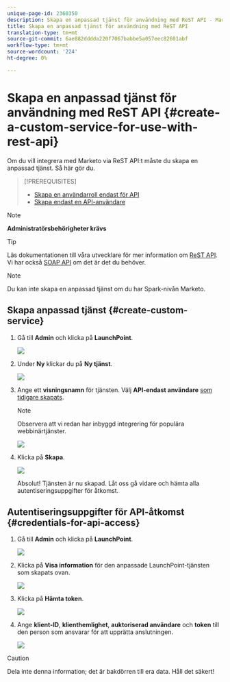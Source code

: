 ```yaml
---
unique-page-id: 2360350
description: Skapa en anpassad tjänst för användning med ReST API - Marketo Docs - produktdokumentation
title: Skapa en anpassad tjänst för användning med ReST API
translation-type: tm+mt
source-git-commit: 6ae882dddda220f7067babbe5a057eec82601abf
workflow-type: tm+mt
source-wordcount: '224'
ht-degree: 0%

---
```



# Skapa en anpassad tjänst för användning med ReST API {#create-a-custom-service-for-use-with-rest-api}

Om du vill integrera med Marketo via ReST API:t måste du skapa en anpassad tjänst. Så här gör du.

>[!PREREQUISITES]
>
>* [Skapa en användarroll endast för API](/help/marketo/product-docs/administration/users-and-roles/create-an-api-only-user-role.md)
>* [Skapa endast en API-användare](/help/marketo/product-docs/administration/users-and-roles/create-an-api-only-user.md)

>



>[!NOTE]
>
>**Administratörsbehörigheter krävs**

>[!TIP]
>
>Läs dokumentationen till våra utvecklare för mer information om [ReST API](https://developers.marketo.com/documentation/rest/). Vi har också [SOAP API](https://developers.marketo.com/documentation/soap/) om det är det du behöver.

>[!NOTE]
>
>Du kan inte skapa en anpassad tjänst om du har Spark-nivån Marketo.

## Skapa anpassad tjänst {#create-custom-service}

1. Gå till **Admin** och klicka på **LaunchPoint**.

   ![](assets/image2014-9-19-10-3a38-3a15.png)

1. Under **Ny** klickar du på **Ny tjänst**.

   ![](assets/image2014-9-19-10-3a38-3a22.png)

1. Ange ett **visningsnamn** för tjänsten. Välj **API-endast användare** [som tidigare skapats](/help/marketo/product-docs/administration/users-and-roles/create-an-api-only-user.md).

   >[!NOTE]
   >
   >Observera att vi redan har inbyggd integrering för populära webbinärtjänster.

   ![](assets/image2014-9-19-10-3a38-3a32.png)

1. Klicka på **Skapa**.

   ![](assets/image2014-9-19-10-3a39-3a28.png)

   Absolut! Tjänsten är nu skapad. Låt oss gå vidare och hämta alla autentiseringsuppgifter för åtkomst.

## Autentiseringsuppgifter för API-åtkomst {#credentials-for-api-access}

1. Gå till **Admin** och klicka på **LaunchPoint**.

   ![](assets/image2014-9-19-10-3a42-3a11.png)

1. Klicka på **Visa information** för den anpassade LaunchPoint-tjänsten som skapats ovan.

   ![](assets/image2014-9-19-10-3a42-3a16.png)

1. Klicka på **Hämta token**.

   ![](assets/image2014-9-19-10-3a42-3a24.png)

1. Ange **klient-ID**, **klienthemlighet**, **auktoriserad användare** och **token** till den person som ansvarar för att upprätta anslutningen.

   ![](assets/image2014-9-19-10-3a42-3a38.png)

>[!CAUTION]
>
>Dela inte denna information; det är bakdörren till era data. Håll det säkert!
